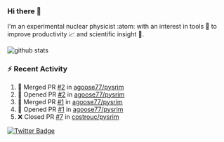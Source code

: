 ### Hi there 👋 

I'm an experimental nuclear physicist :atom: with an interest in tools :wrench: to improve productivity :chart_with_upwards_trend: and scientific insight :telescope:.

![github stats](https://github-readme-stats.vercel.app/api?username=agoose77&show_icons=true&hide_rank=true&hide_title=true&bg_color=30,e76445,904e95&text_color=efe3ec&icon_color=efe3ec)
<!--
**agoose77/agoose77** is a ✨ _special_ ✨ repository because its `README.md` (this file) appears on your GitHub profile.

Here are some ideas to get you started:

- 🔭 I’m currently working on ...
- 🌱 I’m currently learning ...
- 👯 I’m looking to collaborate on ...
- 🤔 I’m looking for help with ...
- 💬 Ask me about ...
- 📫 How to reach me: ...
- 😄 Pronouns: ...
- ⚡ Fun fact: ...
-->

### :zap: Recent Activity
<!--START_SECTION:activity-->
1. 🎉 Merged PR [#2](https://github.com/agoose77/pysrim/pull/2) in [agoose77/pysrim](https://github.com/agoose77/pysrim)
2. 💪 Opened PR [#2](https://github.com/agoose77/pysrim/pull/2) in [agoose77/pysrim](https://github.com/agoose77/pysrim)
3. 🎉 Merged PR [#1](https://github.com/agoose77/pysrim/pull/1) in [agoose77/pysrim](https://github.com/agoose77/pysrim)
4. 💪 Opened PR [#1](https://github.com/agoose77/pysrim/pull/1) in [agoose77/pysrim](https://github.com/agoose77/pysrim)
5. ❌ Closed PR [#7](https://github.com/costrouc/pysrim/pull/7) in [costrouc/pysrim](https://github.com/costrouc/pysrim)
<!--END_SECTION:activity-->


[![Twitter Badge](https://img.shields.io/twitter/follow/agoose77?style=flat-square&logo=Twitter&logoColor=white&color=cornflowerblue)](https://twitter.com/agoose77)

